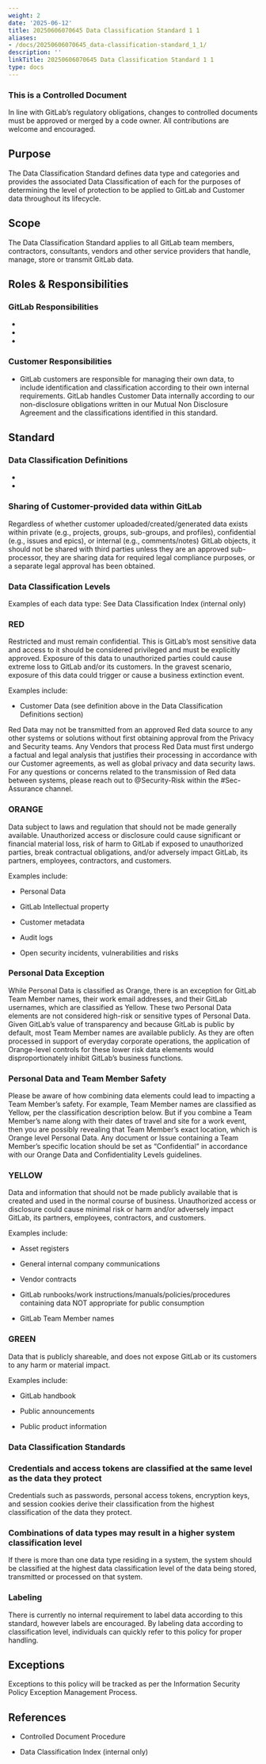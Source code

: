```yaml
---
weight: 2
date: '2025-06-12'
title: 20250606070645 Data Classification Standard 1 1
aliases:
- /docs/20250606070645_data-classification-standard_1_1/
description: ''
linkTitle: 20250606070645 Data Classification Standard 1 1
type: docs
---
```


<!-- Unsupported block type: image -->

### This is a Controlled Document

In line with GitLab’s regulatory obligations, changes to  controlled documents must be approved or merged by a code owner. All contributions are welcome and encouraged.

## Purpose

The Data Classification Standard defines data type and categories and provides the associated Data Classification of each for the purposes of determining the level of protection to be applied to GitLab and Customer data throughout its lifecycle.

## Scope

The Data Classification Standard applies to all GitLab team members, contractors, consultants, vendors and other service providers that handle, manage, store or transmit GitLab data.

## Roles & Responsibilities

<!-- Unsupported block type: table -->

### GitLab Responsibilities

- 

- 

- 

### Customer Responsibilities

- GitLab customers are responsible for managing their own data, to include identification and classification according to their own internal requirements. GitLab handles Customer Data internally according to our non-disclosure obligations written in our Mutual Non Disclosure Agreement and the classifications identified in this standard.

## Standard

### Data Classification Definitions

- 

- 

### Sharing of Customer-provided data within GitLab

Regardless of whether customer uploaded/created/generated data exists within private (e.g., projects, groups, sub-groups, and profiles), confidential (e.g., issues and epics), or internal (e.g., comments/notes) GitLab objects, it should not be shared with third parties unless they are an approved sub-processor, they are sharing data for required legal compliance purposes, or a separate legal approval has been obtained.

### Data Classification Levels

Examples of each data type: See Data Classification Index (internal only)

### RED

Restricted and must remain confidential. This is GitLab’s most sensitive data and access to it should be considered privileged and must be explicitly approved. Exposure of this data to unauthorized parties could cause extreme loss to GitLab and/or its customers. In the gravest scenario, exposure of this data could trigger or cause a business extinction event.

Examples include:

- Customer Data (see definition above in the Data Classification Definitions section)

Red Data may not be transmitted from an approved Red data source to any other systems or solutions without first obtaining approval from the Privacy and Security teams. Any Vendors that process Red Data must first undergo a factual and legal analysis that justifies their processing in accordance with our Customer agreements, as well as global privacy and data security laws. For any questions or concerns related to the transmission of Red data between systems, please reach out to @Security-Risk within the #Sec-Assurance channel.

### ORANGE

Data subject to laws and regulation that should not be made generally available. Unauthorized access or disclosure could cause significant or financial material loss, risk of harm to GitLab if exposed to unauthorized parties, break contractual obligations, and/or adversely impact GitLab, its partners, employees, contractors, and customers.

Examples include:

- Personal Data 

- GitLab Intellectual property

- Customer metadata

- Audit logs

- Open security incidents, vulnerabilities and risks

### Personal Data Exception

While Personal Data is classified as Orange, there is an exception for GitLab Team Member names, their work email addresses, and their GitLab usernames, which are classified as Yellow. These two Personal Data elements are not considered high-risk or sensitive types of Personal Data. Given GitLab’s value of transparency and because GitLab is public by default, most Team Member names are available publicly. As they are often processed in support of everyday corporate operations, the application of Orange-level controls for these lower risk data elements would disproportionately inhibit GitLab’s business functions.

### Personal Data and Team Member Safety

Please be aware of how combining data elements could lead to impacting a Team Member’s safety. For example, Team Member names are classified as Yellow, per the classification description below. But if you combine a Team Member’s name along with their dates of travel and site for a work event, then you are possibly revealing that Team Member’s exact location, which is Orange level Personal Data. Any document or Issue containing a Team Member’s specific location should be set as “Confidential” in accordance with our Orange Data and Confidentiality Levels guidelines.

### YELLOW

Data and information that should not be made publicly available that is created and used in the normal course of business. Unauthorized access or disclosure could cause minimal risk or harm and/or adversely impact GitLab, its partners, employees, contractors, and customers.

Examples include:

- Asset registers

- General internal company communications

- Vendor contracts

- GitLab runbooks/work instructions/manuals/policies/procedures containing data NOT appropriate for public consumption

- GitLab Team Member names

### GREEN

Data that is publicly shareable, and does not expose GitLab or its customers to any harm or material impact.

Examples include:

- GitLab handbook 

- Public announcements

- Public product information

### Data Classification Standards

### Credentials and access tokens are classified at the same level as the data they protect

Credentials such as passwords, personal access tokens, encryption keys, and session cookies derive their classification from the highest classification of the data they protect.

### Combinations of data types may result in a higher system classification level

If there is more than one data type residing in a system, the system should be classified at the highest data classification level of the data being stored, transmitted or processed on that system.

### Labeling

There is currently no internal requirement to label data according to this standard, however labels are encouraged. By labeling data according to classification level, individuals can quickly refer to this policy for proper handling.

## Exceptions

Exceptions to this policy will be tracked as per the Information Security Policy Exception Management Process.

## References

- Controlled Document Procedure

- Data Classification Index (internal only)